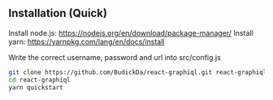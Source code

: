 ## Installation (Quick)

Install node.js: https://nodejs.org/en/download/package-manager/
Install yarn: https://yarnpkg.com/lang/en/docs/install

Write the correct username, password and url into src/config.js


``` bash
git clone https://github.com/BudickDa/react-graphiql.git react-graphiql
cd react-graphiql
yarn quickstart
```
